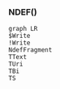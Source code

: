 




### NDEF()
``` mermaid
graph LR
$Write
!Write
NdefFragment
TText
TUri
TBi
TS
```
```kotlin

```
<!--stackedit_data:
eyJoaXN0b3J5IjpbLTE3NjgwNDU0NzgsLTgyODU1NjMzXX0=
-->